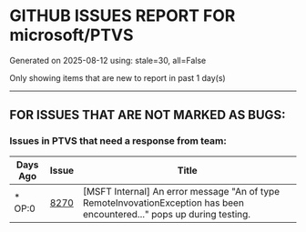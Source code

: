 
# GITHUB ISSUES REPORT FOR microsoft/PTVS


Generated on 2025-08-12 using: stale=30, all=False


Only showing items that are new to report in past 1 day(s)


---

## FOR ISSUES THAT ARE NOT MARKED AS BUGS:


### Issues in PTVS that need a response from team:

| Days Ago | Issue | Title |
| --- | --- | --- |
 | \* OP:0  |[8270](https://github.com/microsoft/PTVS/issues/8270 "[MSFT Internal] An error message &quot;An of type RemoteInvovationException has been encountered...&quot; pops up during testing.")  |[MSFT Internal] An error message "An of type RemoteInvovationException has been encountered..." pops up during testing. |




















